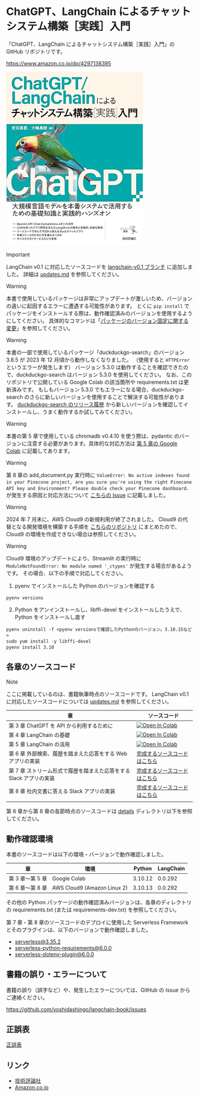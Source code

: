 # ChatGPT、LangChain によるチャットシステム構築［実践］入門

「ChatGPT、LangChain によるチャットシステム構築［実践］入門」の GitHub リポジトリです。

https://www.amazon.co.jp/dp/4297138395

![cover](assets/cover.jpg)

> [!IMPORTANT]
> LangChain v0.1 に対応したソースコードを [langchain-v0.1 ブランチ](https://github.com/yoshidashingo/langchain-book/tree/langchain-v0.1) に追加しました。
> 詳細は [updates.md](./updates.md) を参照してください。

> [!WARNING]
> 本書で使用しているパッケージは非常にアップデートが激しいため、バージョンの違いに起因するエラーに遭遇する可能性があります。
> とくに `pip install` でパッケージをインストールする際は、動作確認済みのバージョンを使用するようにしてください。
> 具体的なコマンドは「[パッケージのバージョン固定に関する変更](errata.md#%E3%83%91%E3%83%83%E3%82%B1%E3%83%BC%E3%82%B8%E3%81%AE%E3%83%90%E3%83%BC%E3%82%B8%E3%83%A7%E3%83%B3%E5%9B%BA%E5%AE%9A%E3%81%AB%E9%96%A2%E3%81%99%E3%82%8B%E5%A4%89%E6%9B%B4)」を参照してください。

> [!WARNING]
> 本書の一部で使用しているパッケージ「duckduckgo-search」のバージョン 3.8.5 が 2023 年 12 月頃から動作しなくなりました。
> （使用すると `HTTPError` というエラーが発生します）
> バージョン 5.3.0 は動作することを確認できたので、duckduckgo-search はバージョン 5.3.0 を使用してください。
> なお、このリポジトリで公開している Google Colab の該当箇所や requirements.txt は更新済みです。
> もしもバージョン 5.3.0 でもエラーになる場合、duckduckgo-search のさらに新しいバージョンを使用することで解決する可能性があります。
> [duckduckgo-search のリリース履歴](https://pypi.org/project/duckduckgo-search/#history) から新しいバージョンを確認してインストールし、うまく動作するか試してみてください。

> [!WARNING]
> 本書の第 5 章で使用している chromadb v0.4.10 を使う際は、pydantic のバージョンに注意する必要があります。具体的な対応方法は [第 5 章の Google Colab](./chapter5/notebook.ipynb) に記載してあります。

> [!WARNING]
> 第 8 章の add_document.py 実行時に `ValueError: No active indexes found in your Pinecone project, are you sure you're using the right Pinecone API key and Environment? Please double check your Pinecone dashboard.` が発生する原因と対応方法について [こちらの Issue](https://github.com/yoshidashingo/langchain-book/issues/21) に記載しました。

> [!WARNING]
> 2024 年 7 月末に、AWS Cloud9 の新規利用が終了されました。
> Cloud9 の代替となる開発環境を構築する手順を [こちらのリポジトリ](https://github.com/os1ma/cloud9-alternative) にまとめたので、Cloud9 の環境を作成できない場合は参照してください。

> [!WARNING]
> Cloud9 環境のアップデートにより、Streamlit の実行時に `ModuleNotFoundError: No module named '_ctypes'` が発生する場合があるようです。
> その場合、以下の手順で対応してください。
> 1. pyenv でインストールした Python のバージョンを確認する
> ```
> pyenv versions
> ```
> 2. Python をアンインストールし、libffi-devel をインストールしたうえで、Python をインストールし直す
> ```
> pyenv uninstall -f <pyenv versionsで確認したPythonのバージョン。3.10.15など>
> sudo yum install -y libffi-devel
> pyenv install 3.10
> ```

## 各章のソースコード

> [!NOTE]
> ここに掲載しているのは、書籍執筆時点のソースコードです。
> LangChain v0.1 に対応したソースコードについては [updates.md](./updates.md) を参照してください。

| 章                                                                  | ソースコード                                                                                                                                                                          |
| ------------------------------------------------------------------- | ------------------------------------------------------------------------------------------------------------------------------------------------------------------------------------- |
| 第 3 章 ChatGPT を API から利用するために                           | [![Open In Colab](https://colab.research.google.com/assets/colab-badge.svg)](https://colab.research.google.com/github/yoshidashingo/langchain-book/blob/main/chapter3/notebook.ipynb) |
| 第 4 章 LangChain の基礎                                            | [![Open In Colab](https://colab.research.google.com/assets/colab-badge.svg)](https://colab.research.google.com/github/yoshidashingo/langchain-book/blob/main/chapter4/notebook.ipynb) |
| 第 5 章 LangChain の活用                                            | [![Open In Colab](https://colab.research.google.com/assets/colab-badge.svg)](https://colab.research.google.com/github/yoshidashingo/langchain-book/blob/main/chapter5/notebook.ipynb) |
| 第 6 章 外部検索、履歴を踏まえた応答をする Web アプリの実装         | [完成するソースコードはこちら](./chapter6/)                                                                                                                                           |
| 第 7 章 ストリーム形式で履歴を踏まえた応答をする Slack アプリの実装 | [完成するソースコードはこちら](./chapter7/)                                                                                                                                           |
| 第 8 章 社内文書に答える Slack アプリの実装                         | [完成するソースコードはこちら](./chapter8/)                                                                                                                                           |
|                                                                     |

第 6 章から第 8 章の各節時点のソースコードは [details](./details) ディレクトリ以下を参照してください。

## 動作確認環境

本書のソースコードは以下の環境・バージョンで動作確認しました。

| 章               | 環境                        | Python  | LangChain |
| ---------------- | --------------------------- | ------- | --------- |
| 第 3 章〜第 5 章 | Google Colab                | 3.10.12 | 0.0.292   |
| 第 6 章〜第 8 章 | AWS Cloud9 (Amazon Linux 2) | 3.10.13 | 0.0.292   |

その他の Python パッケージの動作確認済みバージョンは、各章のディレクトリの requirements.txt (または requirements-dev.txt) を参照してください。

第 7 章・第 8 章のソースコードのデプロイに使用した Serverless Framework とそのプラグインは、以下のバージョンで動作確認しました。

- serverless@3.35.2
- serverless-python-requirements@6.0.0
- serverless-dotenv-plugin@6.0.0

## 書籍の誤り・エラーについて

書籍の誤り（誤字など）や、発生したエラーについては、GitHub の Issue からご連絡ください。

https://github.com/yoshidashingo/langchain-book/issues

## 正誤表

[正誤表](./errata.md)

## リンク

- [技術評論社](https://gihyo.jp/book/2023/978-4-297-13839-4)
- [Amazon.co.jp](https://www.amazon.co.jp/dp/4297138395)
